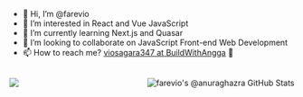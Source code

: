 - 👋 Hi, I’m @farevio
- 👀 I’m interested in React and Vue JavaScript 
- 🌱 I’m currently learning Next.js and Quasar
- 💞️ I’m looking to collaborate on JavaScript Front-end Web Development
- 📫 How to reach me? [viosagara347 at BuildWithAngga](https://buildwithangga.com/talent/viosagara347) 💞️

<!---
farevio/farevio is a ✨ special ✨ repository because its `README.md` (this file) appears on your GitHub profile.
You can click the Preview link to take a look at your changes.
--->
<br>
<a href="https://github.com/anuraghazra/github-readme-stats">
  <img align="center" src="https://github-readme-stats.vercel.app/api/top-langs/?username=farevio&layout=compact&theme=vue-dark" />
</a>

<a href="https://github.com/anuraghazra/github-readme-stats">
  <img align="right" src="https://github-readme-stats.vercel.app/api?username=farevio&show_icons=true&include_all_commits=true&theme=vue-dark" alt="farevio's @anuraghazra GitHub Stats" />
</a>

